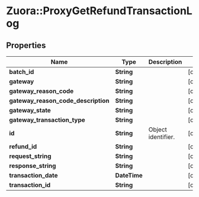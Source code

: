 # Zuora::ProxyGetRefundTransactionLog

## Properties
Name | Type | Description | Notes
------------ | ------------- | ------------- | -------------
**batch_id** | **String** |  | [optional] 
**gateway** | **String** |  | [optional] 
**gateway_reason_code** | **String** |  | [optional] 
**gateway_reason_code_description** | **String** |  | [optional] 
**gateway_state** | **String** |  | [optional] 
**gateway_transaction_type** | **String** |  | [optional] 
**id** | **String** | Object identifier. | [optional] 
**refund_id** | **String** |  | [optional] 
**request_string** | **String** |  | [optional] 
**response_string** | **String** |  | [optional] 
**transaction_date** | **DateTime** |  | [optional] 
**transaction_id** | **String** |  | [optional] 


